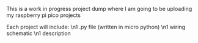 This is a work in progress project dump where I am going to be uploading my raspberry pi pico projects

Each project will include:
  \n1 .py file (written in micro python)
  \n1 wiring schematic
  \n1 description
  
